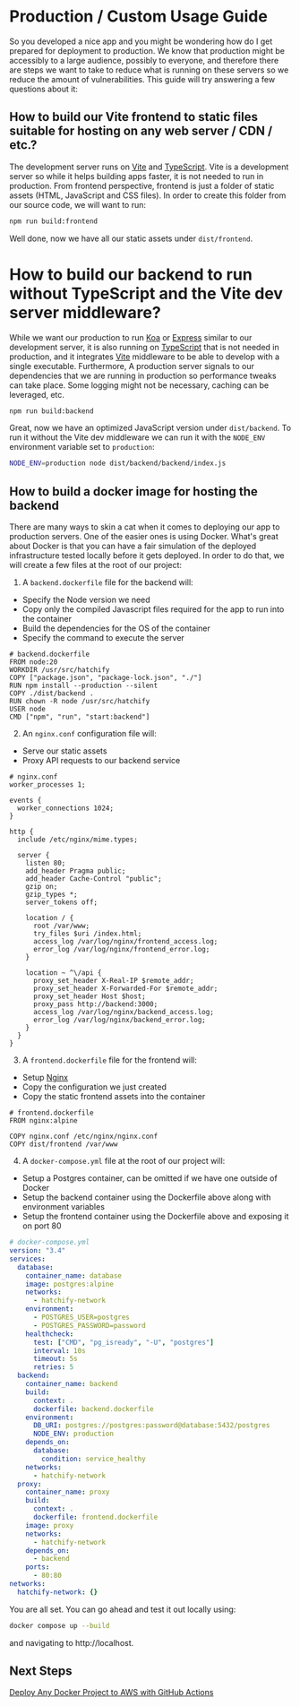 # Production / Custom Usage Guide

So you developed a nice app and you might be wondering how do I get prepared for deployment to production. We know that production might be accessibly to a large audience, possibly to everyone, and therefore there are steps we want to take to reduce what is running on these servers so we reduce the amount of vulnerabilities. This guide will try answering a few questions about it:

## How to build our Vite frontend to static files suitable for hosting on any web server / CDN / etc.?

The development server runs on [Vite](https://vitejs.dev/) and [TypeScript](https://www.typescriptlang.org/). Vite is a development server so while it helps building apps faster, it is not needed to run in production. From frontend perspective, frontend is just a folder of static assets (HTML, JavaScript and CSS files). In order to create this folder from our source code, we will want to run:

```bash
npm run build:frontend
```

Well done, now we have all our static assets under `dist/frontend`.

# How to build our backend to run without TypeScript and the Vite dev server middleware?

While we want our production to run [Koa](https://koajs.com/) or [Express](https://expressjs.com/) similar to our development server, it is also running on [TypeScript](https://www.typescriptlang.org/) that is not needed in production, and it integrates [Vite](https://vitejs.dev/) middleware to be able to develop with a single executable. Furthermore, A production server signals to our dependencies that we are running in production so performance tweaks can take place. Some logging might not be necessary, caching can be leveraged, etc.

```bash
npm run build:backend
```

Great, now we have an optimized JavaScript version under `dist/backend`. To run it without the Vite dev middleware we can run it with the `NODE_ENV` environment variable set to `production`:

```bash
NODE_ENV=production node dist/backend/backend/index.js
```

## How to build a docker image for hosting the backend

There are many ways to skin a cat when it comes to deploying our app to production servers. One of the easier ones is using Docker. What's great about Docker is that you can have a fair simulation of the deployed infrastructure tested locally before it gets deployed. In order to do that, we will create a few files at the root of our project:

1. A `backend.dockerfile` file for the backend will:

- Specify the Node version we need
- Copy only the compiled Javascript files required for the app to run into the container
- Build the dependencies for the OS of the container
- Specify the command to execute the server

```docker
# backend.dockerfile
FROM node:20
WORKDIR /usr/src/hatchify
COPY ["package.json", "package-lock.json", "./"]
RUN npm install --production --silent
COPY ./dist/backend .
RUN chown -R node /usr/src/hatchify
USER node
CMD ["npm", "run", "start:backend"]
```

2. An `nginx.conf` configuration file will:

- Serve our static assets
- Proxy API requests to our backend service

```nginx
# nginx.conf
worker_processes 1;

events {
  worker_connections 1024;
}

http {
  include /etc/nginx/mime.types;

  server {
    listen 80;
    add_header Pragma public;
    add_header Cache-Control "public";
    gzip on;
    gzip_types *;
    server_tokens off;

    location / {
      root /var/www;
      try_files $uri /index.html;
      access_log /var/log/nginx/frontend_access.log;
      error_log /var/log/nginx/frontend_error.log;
    }

    location ~ ^\/api {
      proxy_set_header X-Real-IP $remote_addr;
      proxy_set_header X-Forwarded-For $remote_addr;
      proxy_set_header Host $host;
      proxy_pass http://backend:3000;
      access_log /var/log/nginx/backend_access.log;
      error_log /var/log/nginx/backend_error.log;
    }
  }
}

```

3. A `frontend.dockerfile` file for the frontend will:

- Setup [Nginx](https://www.nginx.com/)
- Copy the configuration we just created
- Copy the static frontend assets into the container

```docker
# frontend.dockerfile
FROM nginx:alpine

COPY nginx.conf /etc/nginx/nginx.conf
COPY dist/frontend /var/www
```

4. A `docker-compose.yml` file at the root of our project will:

- Setup a Postgres container, can be omitted if we have one outside of Docker
- Setup the backend container using the Dockerfile above along with environment variables
- Setup the frontend container using the Dockerfile above and exposing it on port 80

```yaml
# docker-compose.yml
version: "3.4"
services:
  database:
    container_name: database
    image: postgres:alpine
    networks:
      - hatchify-network
    environment:
      - POSTGRES_USER=postgres
      - POSTGRES_PASSWORD=password
    healthcheck:
      test: ["CMD", "pg_isready", "-U", "postgres"]
      interval: 10s
      timeout: 5s
      retries: 5
  backend:
    container_name: backend
    build:
      context: .
      dockerfile: backend.dockerfile
    environment:
      DB_URI: postgres://postgres:password@database:5432/postgres
      NODE_ENV: production
    depends_on:
      database:
        condition: service_healthy
    networks:
      - hatchify-network
  proxy:
    container_name: proxy
    build:
      context: .
      dockerfile: frontend.dockerfile
    image: proxy
    networks:
      - hatchify-network
    depends_on:
      - backend
    ports:
      - 80:80
networks:
  hatchify-network: {}
```

You are all set. You can go ahead and test it out locally using:

```bash
docker compose up --build
```

and navigating to http://localhost.

## Next Steps

[Deploy Any Docker Project to AWS with GitHub Actions](https://www.bitovi.com/blog/deploy-any-docker-project-to-aws-with-github-actions)
